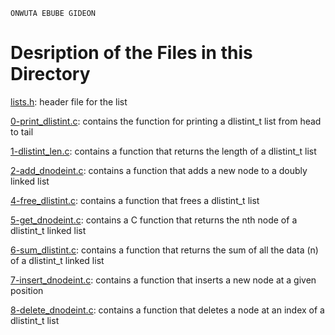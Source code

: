 ```
ONWUTA EBUBE GIDEON
```

# Desription of the Files in this Directory

[lists.h](./lists.h): header file for the list



[0-print_dlistint.c](./0-print_dlistint.c): contains the function for printing a dlistint_t list from head to tail



[1-dlistint_len.c](./1-dlistint_len.c): contains a function that returns the length of a dlistint_t list



[2-add_dnodeint.c](./2-add_dnodeint.c): contains a function that adds a new node to a doubly linked list



[4-free_dlistint.c](./4-free_dlistint.c): contains a function that frees a dlistint_t list



[5-get_dnodeint.c](./5-get_dnodeint.c): contains a C function that returns the nth node of a dlistint_t linked list



[6-sum_dlistint.c](./6-sum_dlistint.c): contains a function that returns the sum of all the data (n) of a dlistint_t linked list



[7-insert_dnodeint.c](./7-insert_dnodeint.c): contains a function that inserts a new node at a given position



[8-delete_dnodeint.c](./8-delte_dnodeint.c): contains a function that deletes a node at an index of a dlistint_t list
